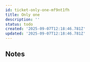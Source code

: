 ```yaml
---
id: ticket-only-one-mf9nt1fh
title: Only one
description: ''
status: todo
created: '2025-09-07T12:18:46.781Z'
updated: '2025-09-07T12:18:46.781Z'
---
```


## Notes
